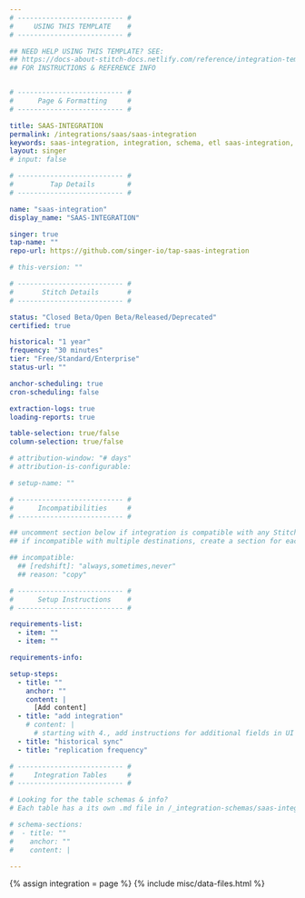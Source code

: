 ```yaml
---
# -------------------------- #
#     USING THIS TEMPLATE    #
# -------------------------- #

## NEED HELP USING THIS TEMPLATE? SEE:
## https://docs-about-stitch-docs.netlify.com/reference/integration-templates/saas/
## FOR INSTRUCTIONS & REFERENCE INFO


# -------------------------- #
#      Page & Formatting     #
# -------------------------- #

title: SAAS-INTEGRATION
permalink: /integrations/saas/saas-integration
keywords: saas-integration, integration, schema, etl saas-integration, saas-integration etl, saas-integration schema
layout: singer
# input: false

# -------------------------- #
#         Tap Details        #
# -------------------------- #

name: "saas-integration"
display_name: "SAAS-INTEGRATION"

singer: true 
tap-name: ""
repo-url: https://github.com/singer-io/tap-saas-integration

# this-version: ""

# -------------------------- #
#       Stitch Details       #
# -------------------------- #

status: "Closed Beta/Open Beta/Released/Deprecated"
certified: true 

historical: "1 year"
frequency: "30 minutes"
tier: "Free/Standard/Enterprise"
status-url: ""

anchor-scheduling: true
cron-scheduling: false

extraction-logs: true
loading-reports: true

table-selection: true/false
column-selection: true/false

# attribution-window: "# days"
# attribution-is-configurable: 

# setup-name: ""

# -------------------------- #
#      Incompatibilities     #
# -------------------------- #

## uncomment section below if integration is compatible with any Stitch destinations
## if incompatible with multiple destinations, create a section for each destination

## incompatible:
  ## [redshift]: "always,sometimes,never"
  ## reason: "copy" 

# -------------------------- #
#      Setup Instructions    #
# -------------------------- #

requirements-list:
  - item: ""
  - item: ""

requirements-info:

setup-steps:
  - title: ""
    anchor: ""
    content: |
      [Add content]
  - title: "add integration"
    # content: |
      # starting with 4., add instructions for additional fields in UI
  - title: "historical sync"
  - title: "replication frequency"

# -------------------------- #
#     Integration Tables     #
# -------------------------- #

# Looking for the table schemas & info?
# Each table has a its own .md file in /_integration-schemas/saas-integration

# schema-sections:
#  - title: ""
#    anchor: ""
#    content: |

---
```

{% assign integration = page %}
{% include misc/data-files.html %}